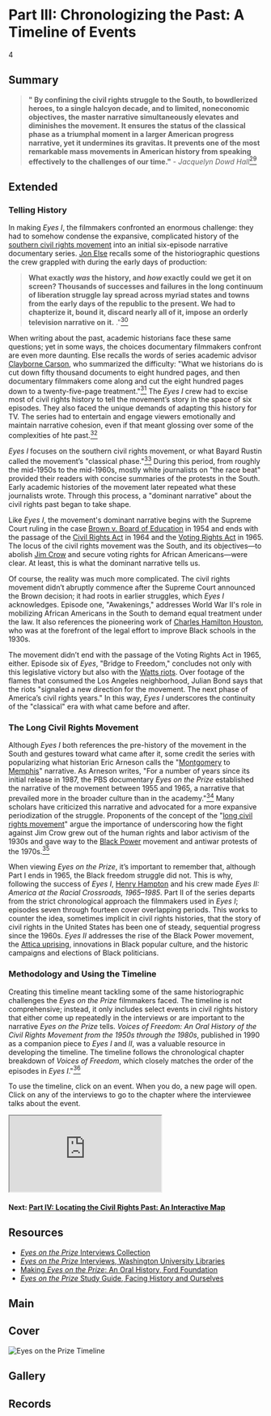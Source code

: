 # Part III: Chronologizing the Past: A Timeline of Events

4

## Summary

> **" By confining the civil rights struggle to the South, to bowdlerized heroes, to a single halcyon decade, and to limited, noneconomic objectives, the master narrative simultaneously elevates and diminishes the movement. It ensures the status of the classical phase as a triumphal moment in a larger American progress narrative, yet it undermines its gravitas. It prevents one of the most remarkable mass movements in American history from speaking effectively to the challenges of our time."** - *Jacquelyn Dowd Hall*[<sup>29</sup>](/exhibit/eotp/notes#29)

## Extended

### Telling History

In making *Eyes I*, the filmmakers confronted an enormous challenge: they had to somehow condense the expansive, complicated history of the [southern civil rights movement](https://americanarchive.org/exhibits/civil-rights) into an initial six-episode narrative documentary series. [Jon Else](/2-making-television-history#JonElse) recalls some of the historiographic questions the crew grappled with during the early days of production: 

> **What exactly *was* the history, and *how* exactly could we get it on screen? Thousands of successes and failures in the long continuum of liberation struggle lay spread across myriad states and towns from the early days of the republic to the present. We had to chapterize it, bound it, discard nearly all of it, impose an orderly television narrative on it.** ."[<sup>30</sup>](/exhibits/eotp/notes#30)

When writing about the past, academic historians face these same questions; yet in some ways, the choices documentary filmmakers confront are even more daunting. Else recalls the words of series academic advisor [Clayborne Carson](https://kinginstitute.stanford.edu/clayborne-carson), who summarized the difficulty: "What we historians do is cut down fifty thousand documents to eight hundred pages, and then documentary filmmakers come along and cut the eight hundred pages down to a twenty-five-page treatment."[<sup>31</sup>](/exhibits/eotp/notes#31) The *Eyes I* crew had to excise most of civil rights history to tell the movement’s story in the space of six episodes. They also faced the unique demands of adapting this history for TV. The series had to entertain and engage viewers emotionally and maintain narrative cohesion, even if that meant glossing over some of the complexities of hte past.[<sup>32</sup>](/exhibits/eotp/notes#32)

*Eyes I* focuses on the southern civil rights movement, or what Bayard Rustin called the movement’s "classical phase."[<sup>33</sup>](/exhibits/eotp/notes#33) During this period, from roughly the mid-1950s to the mid-1960s, mostly white journalists on "the race beat" provided their readers with concise summaries of the protests in the South. Early academic histories of the movement later repeated what these journalists wrote. Through this process, a "dominant narrative" about the civil rights past began to take shape. 

Like *Eyes I*, the movement's dominant narrative begins with the Supreme Court ruling in the case [Brown v. Board of Education](https://www.oyez.org/cases/1940-1955/347us483) in 1954 and ends with the passage of the [Civil Rights Act](https://www.ourdocuments.gov/doc.php?flash=false&doc=97) in 1964 and the [Voting Rights Act](https://www.ourdocuments.gov/doc.php?flash=false&doc=100) in 1965. The locus of the civil rights movement was the South, and its objectives—to abolish [Jim Crow](https://www.pbs.org/wgbh/americanexperience/features/freedom-riders-jim-crow-laws/) and secure voting rights for African Americans—were clear. At least, this is what the dominant narrative tells us. 

Of course, the reality was much more complicated. The civil rights movement didn’t abruptly commence after the Supreme Court announced the Brown decision; it had roots in earlier struggles, which *Eyes I* acknowledges. Episode one, "Awakenings," addresses World War II's role in mobilizing African Americans in the South to demand equal treatment under the law. It also references the pioneering work of [Charles Hamilton Houston](https://www.thirteen.org/wnet/jimcrow/stories_people_houst.html), who was at the forefront of the legal effort to improve Black schools in the 1930s. 

The movement didn’t end with the passage of the Voting Rights Act in 1965, either. Episode six of *Eyes*, "Bridge to Freedom," concludes not only with this legislative victory but also with the [Watts riots](https://www.blackpast.org/african-american-history/watts-rebellion-august-1965/). Over footage of the flames that consumed the Los Angeles neighborhood, Julian Bond says that the riots "signaled a new direction for the movement. The next phase of America’s civil rights years." In this way, *Eyes I* underscores the continuity of the "classical" era with what came before and after.

### The Long Civil Rights Movement

Although *Eyes I* both references the pre-history of the movement in the South and gestures toward what came after it, some credit the series with popularizing what historian Eric Arneson calls the "[Montgomery](https://civilrightstrail.com/destination/montgomery/) to [Memphis](https://civilrightstrail.com/destination/memphis/)" narrative. As Arneson writes, "For a number of years since its initial release in 1987, the PBS documentary *Eyes on the Prize* established the narrative of the movement between 1955 and 1965, a narrative that prevailed more in the broader culture than in the academy."[<sup>34</sup>](/exhibits/eotp/notes#34) Many scholars have criticized this narrative and advocated for a more expansive periodization of the struggle. Proponents of the concept of the "[long civil rights movement](https://libcom.org/history/long-civil-rights-movement-political-uses-past-jacquelyn-dowd-hall)" argue the importance of underscoring how the fight against Jim Crow grew out of the human rights and labor activism of the 1930s and gave way to the [Black Power](https://www.archives.gov/research/african-americans/black-power) movement and antiwar protests of the 1970s.[<sup>35</sup>](/exhibits/eotp/notes#35)

When viewing *Eyes on the Prize*, it’s important to remember that, although Part I ends in 1965, the Black freedom struggle did not. This is why, following the success of *Eyes I*, [Henry Hampton](/exhibits/eotp/2-making-television-history#HenryHampton) and his crew made *Eyes II: America at the Racial Crossroads, 1965–1985*. Part II of the series departs from the strict chronological approach the filmmakers used in *Eyes I*; episodes seven through fourteen cover overlapping periods. This works to counter the idea, sometimes implicit in civil rights histories, that the story of civil rights in the United States has been one of steady, sequential progress since the 1960s. *Eyes II* addresses the rise of the Black Power movement, the [Attica uprising](https://www.blackpast.org/african-american-history/attica-prison-riot-1971-2/), innovations in Black popular culture, and the historic campaigns and elections of Black politicians.

### Methodology and Using the Timeline

Creating this timeline meant tackling some of the same historiographic challenges the *Eyes on the Prize* filmmakers faced. The timeline is not comprehensive; instead, it only includes select events in civil rights history that either come up repeatedly in the interviews or are important to the narrative *Eyes on the Prize* tells. *Voices of Freedom: An Oral History of the Civil Rights Movement from the 1950s through the 1980s*, published in 1990 as a companion piece to *Eyes I* and *II*, was a valuable resource in developing the timeline. The timeline follows the chronological chapter breakdown of *Voices of Freedom*, which closely matches the order of the episodes in *Eyes I*."[<sup>36</sup>](/exhibits/eotp/notes#36)

To use the timeline, click on an event. When you do, a new page will open. Click on any of the interviews to go to the chapter where the interviewee talks about the event.

<iframe src= 'https://cdn.knightlab.com/libs/timeline3/latest/embed/index.html?source=1ISfXGK8EEuqCGcONWfekjLZhInxFQyFWwBAl2FbkIxs&font=Default&lang=en&initial_zoom=3&height=650frame' border='0'></iframe> 



#### Next: [Part IV: Locating the Civil Rights Past: An Interactive Map](/exhibits/eotp/4-locating-the-movement/)

## Resources

- [*Eyes on the Prize* Interviews Collection](https://americanarchive.org/special_collections/eotp-i-interviews)
- [*Eyes on the Prize* Interviews, Washington University Libraries](http://digital.wustl.edu/eyesontheprize/)
- [Making *Eyes on the Prize*: An Oral History, Ford Foundation](https://www.fordfoundation.org/just-matters/ford-forum/making-eyes-on-the-prize-an-oral-history/)
- [*Eyes on the Prize* Study Guide, Facing History and Ourselves](https://www.facinghistory.org/books-borrowing/eyes-prize-americas-civil-rights-movement)

## Main

## Cover
  <img title="Cover Image" alt="Eyes on the Prize Timeline" src="https://s3.amazonaws.com/americanarchive.org/exhibits/timeline_image.jpg">

## Gallery

## Records
